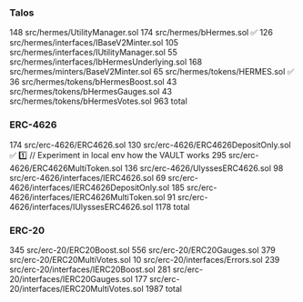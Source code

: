 
### Talos
 148 src/hermes/UtilityManager.sol
 174 src/hermes/bHermes.sol ✅
 126 src/hermes/interfaces/IBaseV2Minter.sol
 105 src/hermes/interfaces/IUtilityManager.sol
  55 src/hermes/interfaces/IbHermesUnderlying.sol
 168 src/hermes/minters/BaseV2Minter.sol
  65 src/hermes/tokens/HERMES.sol ✅
  36 src/hermes/tokens/bHermesBoost.sol
  43 src/hermes/tokens/bHermesGauges.sol
  43 src/hermes/tokens/bHermesVotes.sol
 963 total

### ERC-4626
 174 src/erc-4626/ERC4626.sol
 130 src/erc-4626/ERC4626DepositOnly.sol ✅ 1️⃣  // Experiment in local env how the VAULT works
 295 src/erc-4626/ERC4626MultiToken.sol
 136 src/erc-4626/UlyssesERC4626.sol
  98 src/erc-4626/interfaces/IERC4626.sol
  69 src/erc-4626/interfaces/IERC4626DepositOnly.sol
 185 src/erc-4626/interfaces/IERC4626MultiToken.sol
  91 src/erc-4626/interfaces/IUlyssesERC4626.sol
1178 total

### ERC-20
 345 src/erc-20/ERC20Boost.sol
 556 src/erc-20/ERC20Gauges.sol
 379 src/erc-20/ERC20MultiVotes.sol
  10 src/erc-20/interfaces/Errors.sol
 239 src/erc-20/interfaces/IERC20Boost.sol
 281 src/erc-20/interfaces/IERC20Gauges.sol
 177 src/erc-20/interfaces/IERC20MultiVotes.sol
1987 total

